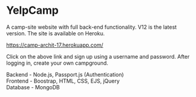 # YelpCamp
A camp-site website with full back-end functionality. V12 is the latest version. 
The site is available on Heroku.  

https://camp-archit-17.herokuapp.com/

Click on the above link and sign up using a username and password. After logging in, create your own campground. 

Backend - Node.js, Passport.js (Authentication) <br>
Frontend - Boostrap, HTML, CSS, EJS, jQuery <br>
Database - MongoDB

